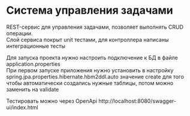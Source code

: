 # Система управления задачами

REST-сервис для управления задачами, позволяет выполнять CRUD операции.  
Слой сервиса покрыт unit тестами, для контроллера написаны интеграционные тесты

Для запуска проекта нужно настроить подключение к БД в файле application.properties  
При первом запуске приложения нужно установить в настройку spring.jpa.properties.hibernate.hbm2ddl.auto значение create
для того чтобы автоматически создались нужные таблицы, потом можно заменить на validate

Тестировать можно через OpenApi http://localhost:8080/swagger-ui/index.html
